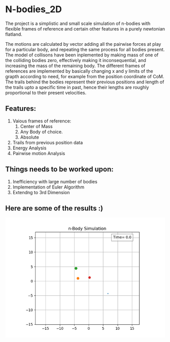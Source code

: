 # N-bodies_2D
The project is a simplistic and small scale simulation of n-bodies with flexible frames of reference and certain other features in a purely newtonian flatland.

The motions are calculated by vector adding all the pairwise forces at play for a particular body, and repeating the same process for all bodies present. The model of collisons have been inplemented by making mass of one of the colliding bodies zero, effectively making it inconsequential, and increasing the mass of the remaining body. The different frames of references are implemented by basically changing x and y limits of the grapth according to need, for example from the position coordinate of CoM. The trails behind the bodies represent their previous positions and length of the trails upto a specific time in past, hence their lengths are roughly proportional to their present velocities.

## Features: 
  1. Vaious frames of reference:
       1. Center of Mass
       2. Any Body of choice.
       3.  Absolute
  2. Trails from previous position data
  3. Energy Analysis
  4. Pairwise motion Analysis

## Things needs to be worked upon:
  1. Inefficiency with large number of bodies
  2.  Implementation of Euler Algorithm
  3.  Extendng to 3rd Dimension


## Here are some of the results :)

![alt text](https://github.com/samyakbrata/N-bodies_2D/blob/main/media/git.gif)
